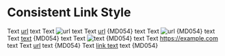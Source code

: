 # Consistent Link Style

Text [url](https://example.com) text
Text ![url](https://example.com) text
Text [url] {MD054} text
Text ![url] {MD054} text
Text [text][url] {MD054} text
Text ![text][url] {MD054} text
Text <https://example.com> text
Text [url][] text {MD054}
Text [link text][url] text {MD054}

[url]: https://example.com

<!-- markdownlint-configure-file {
  "MD034": false,
  "MD054": {
    "style": "consistent"
  }
} -->
